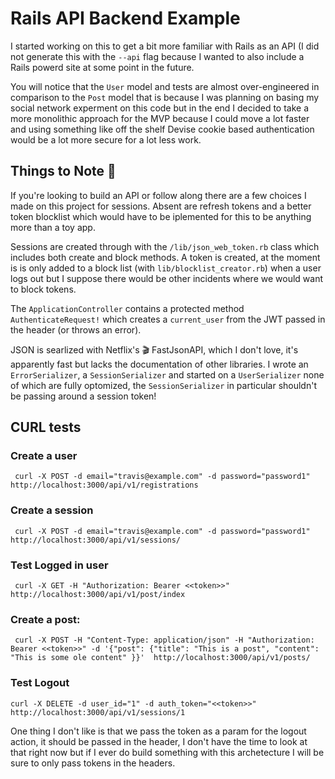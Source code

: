 # Rails API Backend Example

I started working on this to get a bit more familiar with Rails as an API (I did not generate this with the `--api` flag because I wanted to also include a Rails powerd site at some point in the future. 

You will notice that the `User` model and tests are almost over-engineered in comparison to the `Post` model that is because I was planning on basing my social network experment on this code but in the end I decided to take a more monolithic approach for the MVP because I could move a lot faster and using something like off the shelf Devise cookie based authentication would be a lot more secure for a lot less work.

## Things to Note 📝

If you're looking to build an API or follow along there are a few choices I made on this project for sessions.  Absent are refresh tokens and a better token blocklist which would have to be iplemented for this to be anything more than a toy app.

Sessions are created through with the `/lib/json_web_token.rb` class which includes both create and block methods.  A token is created, at the moment is is only added to a block list (with `lib/blocklist_creator.rb`) when a user logs out but I suppose there would be other incidents where we would want to block tokens.

The `ApplicationController` contains a protected method `AuthenticateRequest!` which creates a `current_user` from the JWT passed in the header (or throws an error).

JSON is searlized with Netflix's 🎬 FastJsonAPI, which I don't love, it's apparently fast but lacks the documentation of other libraries. I wrote an `ErrorSerializer`, a `SessionSerializer` and started on a `UserSerializer` none of which are fully optomized, the `SessionSerializer` in particular shouldn't be passing around a session token!

## CURL tests

### Create a user
```shell
 curl -X POST -d email="travis@example.com" -d password="password1" http://localhost:3000/api/v1/registrations
```

### Create a session
```shell
 curl -X POST -d email="travis@example.com" -d password="password1" http://localhost:3000/api/v1/sessions/
```

### Test  Logged in user
```shell 
 curl -X GET -H "Authorization: Bearer <<token>>" http://localhost:3000/api/v1/post/index
```

### Create a post:
```shell 
 curl -X POST -H "Content-Type: application/json" -H "Authorization: Bearer <<token>>" -d '{"post": {"title": "This is a post", "content": "This is some ole content" }}'  http://localhost:3000/api/v1/posts/
```

### Test Logout
``` shell
curl -X DELETE -d user_id="1" -d auth_token="<<token>>" http://localhost:3000/api/v1/sessions/1
```

One thing I don't like is that we pass the token as a param for the logout action, it should be passed in the header, I don't have the time to look at that right now but if I ever do build something with this archetecture I will be sure to only pass tokens in the headers.
